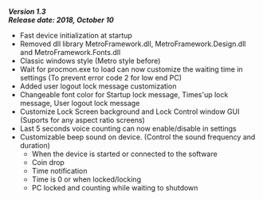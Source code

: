 <b><i>Version 1.3<br>Release date: 2018, October 10</b></i>

 * Fast device initialization at startup
 * Removed dll library MetroFramework.dll, MetroFramework.Design.dll and MetroFramework.Fonts.dll
 * Classic windows style (Metro style before)
 * Wait for procmon.exe to load can now customize the waiting time in settings (To prevent error code 2 for low end PC)
 * Added user logout lock message customization
 * Changeable font color for Startup lock message, Times'up lock message, User logout lock message
 * Customize Lock Screen background and Lock Control window GUI (Suports for any aspect ratio screens)
 * Last 5 seconds voice counting can now enable/disable in settings
 * Customizable beep sound on device. (Control the sound frequency and duration)
   - When the device is started or connected to the software
   - Coin drop
   - Time notification
   - Time is 0 or when locked/locking
   - PC locked and counting while waiting to shutdown
